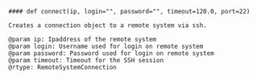     #### def connect(ip, login="", password="", timeout=120.0, port=22) 
    
    Creates a connection object to a remote system via ssh.
    
    @param ip: Ipaddress of the remote system
    @param login: Username used for login on remote system
    @param password: Password used for login on remote system
    @param timeout: Timeout for the SSH session       
    @rtype: RemoteSystemConnection
